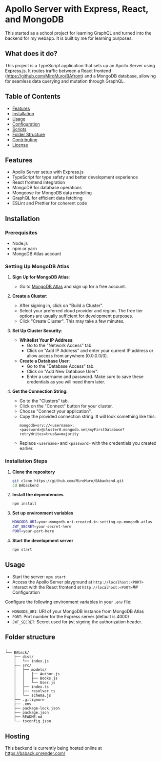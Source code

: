 # Apollo Server with Express, React, and MongoDB

This started as a school project for learning GraphQL and turned into the backend for my webapp. It is built by me for learning purposes.

## What does it do?

This project is a TypeScript application that sets up an Apollo Server using Express.js. It routes traffic between a React frontend (https://github.com/MiroMuro/BAfront) and a MongoDB database, allowing for seamless data querying and mutation through GraphQL.

## Table of Contents

- [Features](#features)
- [Installation](#installation)
- [Usage](#usage)
- [Configuration](#configuration)
- [Scripts](#scripts)
- [Folder Structure](#folder-structure)
- [Contributing](#contributing)
- [License](#license)

## Features

- Apollo Server setup with Express.js
- TypeScript for type safety and better development experience
- React frontend integration
- MongoDB for database operations
- Mongoose for MongoDB data modeling
- GraphQL for efficient data fetching
- ESLint and Prettier for coherent code

## Installation

### Prerequisites

- Node.js
- npm or yarn
- MongoDB Atlas account

### Setting Up MongoDB Atlas

1. **Sign Up for MongoDB Atlas**:

   - Go to [MongoDB Atlas](https://www.mongodb.com/cloud/atlas) and sign up for a free account.

2. **Create a Cluster**:

   - After signing in, click on "Build a Cluster".
   - Select your preferred cloud provider and region. The free tier options are usually sufficient for development purposes.
   - Click "Create Cluster". This may take a few minutes.

3. **Set Up Cluster Security**:

   - **Whitelist Your IP Address**:
     - Go to the "Network Access" tab.
     - Click on "Add IP Address" and enter your current IP address or allow access from anywhere (0.0.0.0/0).
   - **Create a Database User**:
     - Go to the "Database Access" tab.
     - Click on "Add New Database User".
     - Enter a username and password. Make sure to save these credentials as you will need them later.

4. **Get the Connection String**:
   - Go to the "Clusters" tab.
   - Click on the "Connect" button for your cluster.
   - Choose "Connect your application".
   - Copy the provided connection string. It will look something like this:
     ```
     mongodb+srv://<username>:<password>@cluster0.mongodb.net/myFirstDatabase?retryWrites=true&w=majority
     ```
   - Replace `<username>` and `<password>` with the credentials you created earlier.

### Installation Steps

1. **Clone the repository**

   ```bash
   git clone https://github.com/MiroMuro/BAbackend.git
   cd BAbackend

   ```

2. **Install the dependencies**
   ```bash
   npm install
   ```
3. **Set up environment variables**
   ```bash
   MONGODB_URI=your-mongodb-uri-created-in-setting-up-mongodb-atlas
   JWT_SECRET=your-secret-here
   PORT=your-port-here
   ```
4. **Start the development server**
   ```bash
   npm start
   ```

## Usage

- Start the server: `npm start`
- Access the Apollo Server playground at `http://localhost:<PORT>`
- Interact with the React frontend at `http://localhost:<PORT>`## Configuration

Configure the following environment variables in your `.env` file:

- `MONGODB_URI`: URI of your MongoDB instance from MongoDB Atlas
- `PORT`: Port number for the Express server (default is 4000)
- `JWT_SECRET`: Secret used for jwt signing the authorization header.

## Folder structure

```
.
└── BAback/
    ├── dist/
    │   └── index.js
    ├── src/
    │   ├── models/
    │   │   ├── Author.js
    │   │   ├── Books.js
    │   │   └── User.js
    │   ├── index.ts
    │   ├── resolver.ts
    │   └── schema.js
    ├── .gitignore
    ├── .env
    ├── package-lock.json
    ├── package.json
    ├── README.md
    └── tsconfig.json
```
## Hosting
This backend is currently being hosted online at https://baback.onrender.com/
